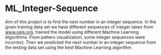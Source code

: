 # ML_Integer-Sequence

Aim of this project is to find the next number in an integer sequence.
In the given training data set we have different sequences of integer taken from www.oeis.org, trained the model using different Machine Learning Algorithms. From pattern visualization, some integer sequences were incorrect. Then we predicted the next number in an integer sequence from the testing data set using the best Machine Learning algorithm
